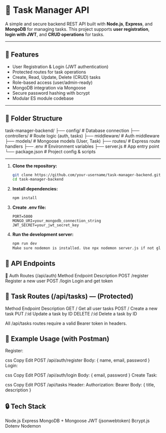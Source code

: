 # 📝 Task Manager API

A simple and secure backend REST API built with **Node.js**, **Express**, and **MongoDB** for managing tasks. This project supports **user registration**, **login with JWT**, and **CRUD operations** for tasks.

---

## 🚀 Features

- User Registration & Login (JWT authentication)
- Protected routes for task operations
- Create, Read, Update, Delete (CRUD) tasks
- Role-based access (user/admin-ready)
- MongoDB integration via Mongoose
- Secure password hashing with bcrypt
- Modular ES module codebase

---

## 📁 Folder Structure

task-manager-backend/
├── config/ # Database connection
├── controllers/ # Route logic (auth, tasks)
├── middleware/ # Auth middleware
├── models/ # Mongoose models (User, Task)
├── routes/ # Express route handlers
├── .env # Environment variables
├── server.js # App entry point
└── package.json # Project config & scripts



---

1. **Clone the repository:**
   ```bash
   git clone https://github.com/your-username/task-manager-backend.git
   cd task-manager-backend


2. **Install dependencies:**
   ```bash
   npm install
   
3. **Create .env file:**
   ```env
   PORT=5000
   MONGO_URI=your_mongodb_connection_string
   JWT_SECRET=your_jwt_secret_key

4. **Run the development server:**
   ```bash
   npm run dev
   Make sure nodemon is installed. Use npx nodemon server.js if not globally installed.

## 📡 API Endpoints
🔐 Auth Routes (/api/auth)
Method	Endpoint	Description
POST	/register	Register a new user
POST	/login	Login and get token

## 📌 Task Routes (/api/tasks) — (Protected)
Method	Endpoint	Description
GET	/	Get all user tasks
POST	/	Create a new task
PUT	/:id	Update a task by ID
DELETE	/:id	Delete a task by ID

All /api/tasks routes require a valid Bearer token in headers.

## 🧪 Example Usage (with Postman)
Register:

css
Copy
Edit
POST /api/auth/register
Body: { name, email, password }
Login:

css
Copy
Edit
POST /api/auth/login
Body: { email, password }
Create Task:

css
Copy
Edit
POST /api/tasks
Header: Authorization: Bearer <token>
Body: { title, description }

## 🔒 Tech Stack
Node.js
Express
MongoDB + Mongoose
JWT (jsonwebtoken)
Bcrypt.js
Dotenv
Nodemon